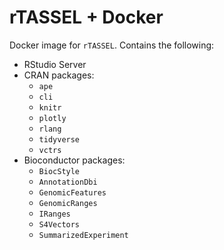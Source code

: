 # rTASSEL + Docker

Docker image for `rTASSEL`. Contains the following:
  + RStudio Server
  + CRAN packages:
    + `ape`
    + `cli`
    + `knitr`
    + `plotly`
    + `rlang`
    + `tidyverse`
    + `vctrs`
  + Bioconductor packages:
    + `BiocStyle`
    + `AnnotationDbi`
    + `GenomicFeatures`
    + `GenomicRanges`
    + `IRanges`
    + `S4Vectors`
    + `SummarizedExperiment`



